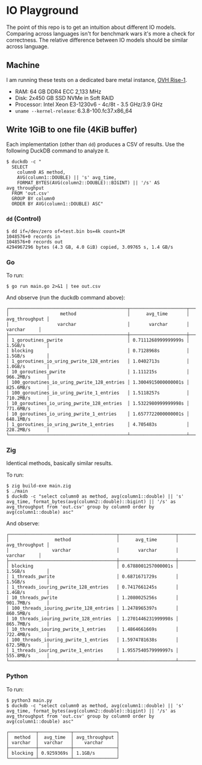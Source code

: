# IO Playground

The point of this repo is to get an intuition about different IO
models. Comparing across languages isn't for benchmark wars it's more
a check for correctness. The relative difference between IO models
should be similar across language.

## Machine

I am running these tests on a dedicated bare metal instance, [OVH
Rise-1](https://eco.us.ovhcloud.com/#filterType=range_element&filterValue=rise).

* RAM: 64 GB DDR4 ECC 2,133 MHz
* Disk: 2x450 GB SSD NVMe in Soft RAID
* Processor: Intel Xeon E3-1230v6 - 4c/8t - 3.5 GHz/3.9 GHz
* `uname --kernel-release`: 6.3.8-100.fc37.x86_64

## Write 1GiB to one file (4KiB buffer)

Each implementation (other than `dd`) produces a CSV of results. Use
the following DuckDB command to analyze it.

```
$ duckdb -c "
  SELECT
    column0 AS method,
	AVG(column1::DOUBLE) || 's' avg_time,
	FORMAT_BYTES(AVG(column2::DOUBLE)::BIGINT) || '/s' AS avg_throughput
  FROM 'out.csv'
  GROUP BY column0
  ORDER BY AVG(column1::DOUBLE) ASC"
```

### `dd` (Control)

```
$ dd if=/dev/zero of=test.bin bs=4k count=1M
1048576+0 records in
1048576+0 records out
4294967296 bytes (4.3 GB, 4.0 GiB) copied, 3.09765 s, 1.4 GB/s
```

### Go

To run:

```
$ go run main.go 2>&1 | tee out.csv
```

And observe (run the duckdb command above):

```
┌────────────────────────────────────────────┬─────────────────────┬────────────────┐
│                   method                   │      avg_time       │ avg_throughput │
│                  varchar                   │       varchar       │    varchar     │
├────────────────────────────────────────────┼─────────────────────┼────────────────┤
│ 1_goroutines_pwrite                        │ 0.7111268999999999s │ 1.5GB/s        │
│ blocking                                   │ 0.7128968s          │ 1.5GB/s        │
│ 1_goroutines_io_uring_pwrite_128_entries   │ 1.0402713s          │ 1.0GB/s        │
│ 10_goroutines_pwrite                       │ 1.111215s           │ 966.2MB/s      │
│ 100_goroutines_io_uring_pwrite_128_entries │ 1.3004915000000001s │ 825.6MB/s      │
│ 100_goroutines_io_uring_pwrite_1_entries   │ 1.5118257s          │ 710.2MB/s      │
│ 10_goroutines_io_uring_pwrite_128_entries  │ 1.5322980999999998s │ 771.6MB/s      │
│ 10_goroutines_io_uring_pwrite_1_entries    │ 1.6577722000000001s │ 648.1MB/s      │
│ 1_goroutines_io_uring_pwrite_1_entries     │ 4.705483s           │ 228.2MB/s      │
└────────────────────────────────────────────┴─────────────────────┴────────────────┘
```

### Zig

Identical methods, basically similar results.

To run:

```
$ zig build-exe main.zig
$ ./main
$ duckdb -c "select column0 as method, avg(column1::double) || 's' avg_time, format_bytes(avg(column2::double)::bigint) || '/s' as avg_throughput from 'out.csv' group by column0 order by avg(column1::double) asc"
```

And observe:

```
┌────────────────────────────────────────┬─────────────────────┬────────────────┐
│                 method                 │      avg_time       │ avg_throughput │
│                varchar                 │       varchar       │    varchar     │
├────────────────────────────────────────┼─────────────────────┼────────────────┤
│ blocking                               │ 0.6788001257000001s │ 1.5GB/s        │
│ 1_threads_pwrite                       │ 0.6871671729s       │ 1.5GB/s        │
│ 1_threads_iouring_pwrite_128_entries   │ 0.7417661245s       │ 1.4GB/s        │
│ 10_threads_pwrite                      │ 1.2080025256s       │ 901.7MB/s      │
│ 100_threads_iouring_pwrite_128_entries │ 1.2478965397s       │ 860.5MB/s      │
│ 10_threads_iouring_pwrite_128_entries  │ 1.2701446231999998s │ 865.7MB/s      │
│ 10_threads_iouring_pwrite_1_entries    │ 1.4864661669s       │ 722.4MB/s      │
│ 100_threads_iouring_pwrite_1_entries   │ 1.5974781638s       │ 672.5MB/s      │
│ 1_threads_iouring_pwrite_1_entries     │ 1.9557540579999997s │ 555.8MB/s      │
└────────────────────────────────────────┴─────────────────────┴────────────────┘
```

### Python

To run:

```
$ python3 main.py
$ duckdb -c "select column0 as method, avg(column1::double) || 's' avg_time, format_bytes(avg(column2::double)::bigint) || '/s' as avg_throughput from 'out.csv' group by column0 order by avg(column1::double) asc"
```

```
┌──────────┬────────────┬────────────────┐
│  method  │  avg_time  │ avg_throughput │
│ varchar  │  varchar   │    varchar     │
├──────────┼────────────┼────────────────┤
│ blocking │ 0.9259369s │ 1.1GB/s        │
└──────────┴────────────┴────────────────┘
```
